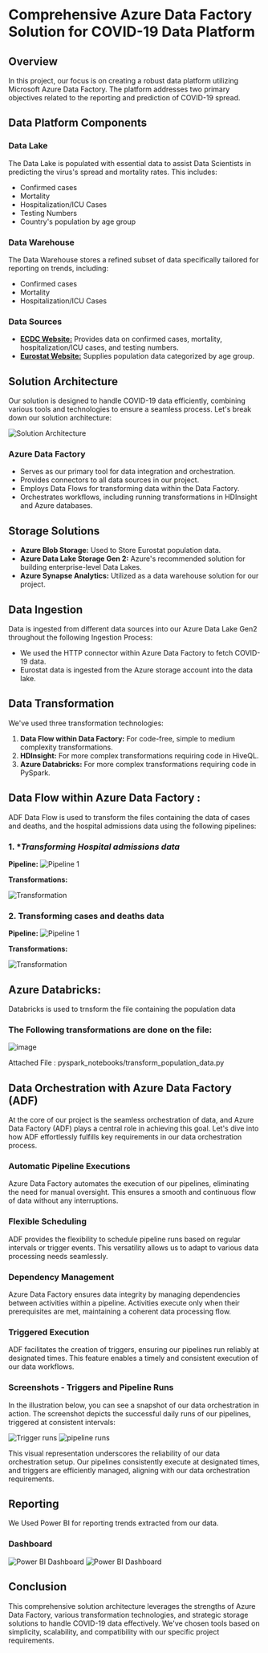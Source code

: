 # Comprehensive Azure Data Factory Solution for COVID-19 Data Platform

## Overview

In this project, our focus is on creating a robust data platform utilizing Microsoft Azure Data Factory. The platform addresses two primary objectives related to the reporting and prediction of COVID-19 spread.

## Data Platform Components

### Data Lake
The Data Lake is populated with essential data to assist Data Scientists in predicting the virus's spread and mortality rates. This includes:
- Confirmed cases
- Mortality
- Hospitalization/ICU Cases
- Testing Numbers
- Country's population by age group

### Data Warehouse
The Data Warehouse stores a refined subset of data specifically tailored for reporting on trends, including:
- Confirmed cases
- Mortality
- Hospitalization/ICU Cases

### Data Sources
- [**ECDC Website:**](https://www.ecdc.europa.eu/en/covid-19) Provides data on confirmed cases, mortality, hospitalization/ICU cases, and testing numbers.
- [**Eurostat Website:**](https://ec.europa.eu/eurostat/web/main/home) Supplies population data categorized by age group.

## Solution Architecture

Our solution is designed to handle COVID-19 data efficiently, combining various tools and technologies to ensure a seamless process. Let's break down our solution architecture:

![Solution Architecture](./images/Solution%20Architecture.png)

### Azure Data Factory
- Serves as our primary tool for data integration and orchestration.
- Provides connectors to all data sources in our project.
- Employs Data Flows for transforming data within the Data Factory.
- Orchestrates workflows, including running transformations in HDInsight and Azure databases.

## Storage Solutions
- **Azure Blob Storage:** Used to Store Eurostat population data.
- **Azure Data Lake Storage Gen 2:** Azure's recommended solution for building enterprise-level Data Lakes.
- **Azure Synapse Analytics:** Utilized as a data warehouse solution for our project.

## Data Ingestion
Data is ingested from different data sources into our Azure Data Lake Gen2 throughout the following Ingestion Process:
- We used the HTTP connector within Azure Data Factory to fetch COVID-19 data.
- Eurostat data is ingested from the Azure storage account into the data lake.

## Data Transformation
We've used three transformation technologies:
1. **Data Flow within Data Factory:** For code-free, simple to medium complexity transformations.
2. **HDInsight:** For more complex transformations requiring code in HiveQL.
3. **Azure Databricks:** For more complex transformations requiring code in PySpark.

## **Data Flow within Azure Data Factory :**
ADF Data Flow is used to transform the files containing the data of cases and deaths, and the hospital admissions data using the following pipelines:

### 1. **Transforming Hospital admissions data*
**Pipeline:**
![Pipeline 1](./images/Pipeline1.png)

**Transformations:**

![Transformation](./images/P1_tr1.png)

### 2. **Transforming cases and deaths data**
**Pipeline:**
![Pipeline 1](./images/Pipeline2.png)

**Transformations:**

![Transformation](./images/P2_tr2.png)

## **Azure Databricks:**
Databricks is used to trnsform the file containing the population data
 
###  The Following transformations are done on the file: 


 ![image](./images/Databricks_tr.png)

Attached File : 
pyspark_notebooks/transform_population_data.py


## Data Orchestration with Azure Data Factory (ADF)

At the core of our project is the seamless orchestration of data, and Azure Data Factory (ADF) plays a central role in achieving this goal. Let's dive into how ADF effortlessly fulfills key requirements in our data orchestration process.

### Automatic Pipeline Executions
Azure Data Factory automates the execution of our pipelines, eliminating the need for manual oversight. This ensures a smooth and continuous flow of data without any interruptions.

### Flexible Scheduling
ADF provides the flexibility to schedule pipeline runs based on regular intervals or trigger events. This versatility allows us to adapt to various data processing needs seamlessly.

### Dependency Management
Azure Data Factory ensures data integrity by managing dependencies between activities within a pipeline. Activities execute only when their prerequisites are met, maintaining a coherent data processing flow.

### Triggered Execution
ADF facilitates the creation of triggers, ensuring our pipelines run reliably at designated times. This feature enables a timely and consistent execution of our data workflows.

### Screenshots - Triggers and Pipeline Runs

In the illustration below, you can see a snapshot of our data orchestration in action. The screenshot depicts the successful daily runs of our pipelines, triggered at consistent intervals:

![Trigger runs](./images/Trigger_runspng.png)
![pipeline runs](./images/Pipeline_runs.png)

This visual representation underscores the reliability of our data orchestration setup. Our pipelines consistently execute at designated times, and triggers are efficiently managed, aligning with our data orchestration requirements.

## Reporting

We Used Power BI for reporting trends extracted from our data.

### Dashboard
![Power BI Dashboard](./images/Dash1.png)
![Power BI Dashboard](./images/Dash2.png)

## Conclusion

This comprehensive solution architecture leverages the strengths of Azure Data Factory, various transformation technologies, and strategic storage solutions to handle COVID-19 data effectively. We've chosen tools based on simplicity, scalability, and compatibility with our specific project requirements.
